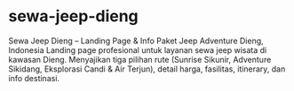 # sewa-jeep-dieng
Sewa Jeep Dieng – Landing Page &amp; Info Paket Jeep Adventure Dieng, Indonesia  Landing page profesional untuk layanan sewa jeep wisata di kawasan Dieng. Menyajikan tiga pilihan rute (Sunrise Sikunir, Adventure Sikidang, Eksplorasi Candi &amp; Air Terjun), detail harga, fasilitas, itinerary, dan info destinasi.
